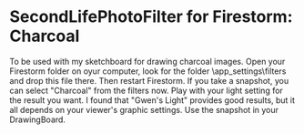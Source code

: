 # SecondLifePhotoFilter for Firestorm: Charcoal 
To be used with my sketchboard for drawing charcoal images. 
Open your Firestorm folder on oyur computer, look for the folder \app_settings\filters and drop this file there.
Then restart Firestorm.
If you take a snapshot, you can select "Charcoal" from the filters now. Play with your light setting for the result you want. I found that "Gwen's Light" provides good results, but it all depends on your viewer's graphic settings.
Use the snapshot in your DrawingBoard.
